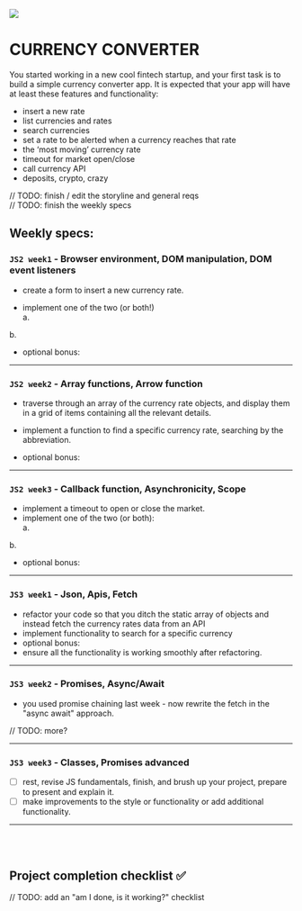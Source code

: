 ![](https://media.giphy.com/media/LdOyjZ7io5Msw/giphy.gif)

# CURRENCY CONVERTER

You started working in a new cool fintech startup, and your first task is to build a simple currency converter app.
It is expected that your app will have at least these features and functionality:

- insert a new rate
- list currencies and rates
- search currencies
- set a rate to be alerted when a currency reaches that rate
- the ‘most moving’ currency rate
- timeout for market open/close
- call currency API
- deposits, crypto, crazy

// TODO: finish / edit the storyline and general reqs
<br/>
// TODO: finish the weekly specs

## Weekly specs:

### `JS2 week1` - Browser environment, DOM manipulation, DOM event listeners

- create a form to insert a new currency rate.

- implement one of the two (or both!)
  <br/>
  a.

b.

- optional bonus:

---

### `JS2 week2` - Array functions, Arrow function

- traverse through an array of the currency rate objects, and display them in a grid of items containing all the relevant details.
- implement a function to find a specific currency rate, searching by the abbreviation.

- optional bonus:

---

### `JS2 week3` - Callback function, Asynchronicity, Scope

- implement a timeout to open or close the market.
- implement one of the two (or both):
  <br/>
  a.

b.

- optional bonus:

---

### `JS3 week1` - Json, Apis, Fetch

- refactor your code so that you ditch the static array of objects and instead fetch the currency rates data from an API
- implement functionality to search for a specific currency
- optional bonus:
- ensure all the functionality is working smoothly after refactoring.

---

### `JS3 week2` - Promises, Async/Await

- you used promise chaining last week - now rewrite the fetch in the "async await" approach.

// TODO: more?

---

### `JS3 week3` - Classes, Promises advanced

- [ ] rest, revise JS fundamentals, finish, and brush up your project, prepare to present and explain it.
- [ ] make improvements to the style or functionality or add additional functionality.

---

<br/>
<br/>

## Project completion checklist ✅

// TODO: add an "am I done, is it working?" checklist
